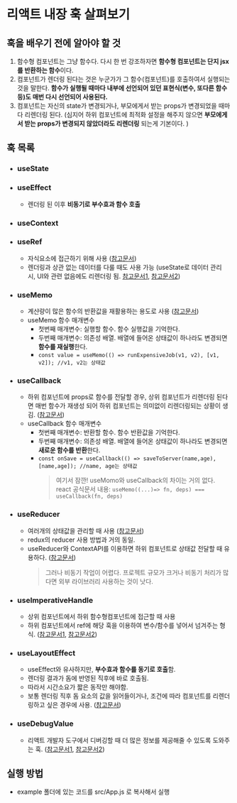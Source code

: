 # 리액트 내장 훅 살펴보기

## 훅을 배우기 전에 알아야 할 것

1. 함수형 컴포넌트는 그냥 함수다. 다시 한 번 강조하자면 **함수형 컴포넌트는 단지 jsx를 반환하는 함수**이다.
2. 컴포넌트가 렌더링 된다는 것은 누군가가 그 함수(컴포넌트)를 호출하여서 실행되는 것을 말한다. **함수가 실행될 때마다 내부에 선언되어 있던 표현식(변수, 또다른 함수 등)도 매번 다시 선언되어 사용된다.**
3. 컴포넌트는 자신의 state가 변경되거나, 부모에게서 받는 props가 변경되었을 때마다 리렌더링 된다. (심지어 하위 컴포넌트에 최적화 설정을 해주지 않으면 **부모에게서 받는 props가 변경되지 않았더라도 리렌더링** 되는게 기본이다. )

## 훅 목록

- ### **useState**
- ### **useEffect**
  - 렌더링 된 이후 **비동기로 부수효과 함수 호출**
- ### **useContext**
- ### **useRef**
  - 자식요소에 접근하기 위해 사용 ([참고문서](../4-2/README.md))
  - 렌더링과 상관 없는 데이터를 다룰 때도 사용 가능 (useState로 데이터 관리 시, UI와 관련 없음에도 리렌더링 됨. [참고문서1](./example/1-1-useRef.js), [참고문서2](./example/1-2-useRef.js))
- ### **useMemo**
  - 계샨량이 많은 함수의 반환값을 재활용하는 용도로 사용 ([참고문서](./example/2-useMemo.js))
  - useMemo 함수 매개변수
    - 첫번째 매개변수: 실행할 함수. 함수 실행값을 기억한다.
    - 두번째 매개변수: 의존성 배열. 배열에 들어온 상태값이 하나라도 변경되면 **함수를 재실행**한다.
    - `const value = useMemo(() => runExpensiveJob(v1, v2), [v1, v2]); //v1, v2는 상태값`
- ### **useCallback**
  - 하위 컴포넌트에 props로 함수를 전달할 경우, 상위 컴포넌트가 리렌더링 된다면 매번 함수가 재생성 되어 하위 컴포넌트는 의미없이 리렌더링되는 상황이 생김. ([참고문서](./example/3-useCallback.js))
  - useCallback 함수 매개변수
    - 첫번째 매개변수: 반환할 함수. 함수 반환값을 기억한다.
    - 두번째 매개변수: 의존성 배열. 배열에 들어온 상태값이 하나라도 변경되면 **새로운 함수를 반환**한다.
    - `const onSave = useCallback(() => saveToServer(name,age), [name,age]); //name, age는 상태값`
      > 여기서 잠깐! useMomo와 useCallback의 차이는 거의 없다. react 공식문서 내용: `useMemo((...)=> fn, deps) === useCallback(fn, deps)`
- ### **useReducer**
  - 여러개의 상태값을 관리할 때 사용 ([참고문서](./example/4-1-useReducer.js))
  - redux의 reducer 사용 방법과 거의 동일.
  - useReducer와 ContextAPI를 이용하면 하위 컴포넌트로 상태값 전달할 때 유용하다. ([참고문서](./example/4-2-useReducer.js))
    > 그러나 비동기 작업이 어렵다. 프로젝트 규모가 크거나 비동기 처리가 많다면 외부 라이브러리 사용하는 것이 낫다.
- ### **useImperativeHandle**
  - 상위 컴포넌트에서 하위 함수형컴포넌트에 접근할 때 사용
  - 하위 컴포넌트에서 ref에 해당 훅을 이용하여 변수/함수를 넣어서 넘겨주는 형식. ([참고문서1](./example/5-1-useImperativeHandle.js), [참고문서2](./example/5-2-useImperativeHandle.js))
- ### **useLayoutEffect**
  - useEffect와 유사하지만, **부수효과 함수를 동기로 호출**함.
  - 렌더링 결과가 돔에 반영된 직후에 바로 호출됨.
  - 따라서 시간소요가 짧은 동작만 해야함.
  - 보통 렌더링 직후 돔 요소의 값을 읽어들이거나, 조건에 따라 컴포넌트를 리렌더링하고 싶은 경우에 사용. ([참고문서](./example/6-useLayoutEffect.js))
- ### **useDebugValue**
  - 리액트 개발자 도구에서 디버깅할 때 더 많은 정보를 제공해줄 수 있도록 도와주는 훅. ([참고문서1](./example/7-1-useDebugValue.js), [참고문서2](./example/7-2-useDebugValue.js))

## 실행 방법

- example 폴더에 있는 코드를 src/App.js 로 복사해서 실행
